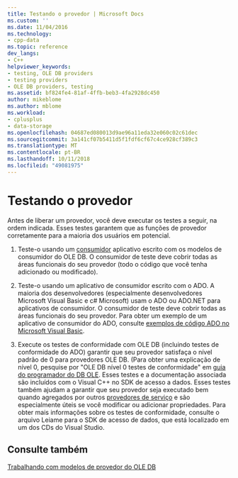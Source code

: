```yaml
---
title: Testando o provedor | Microsoft Docs
ms.custom: ''
ms.date: 11/04/2016
ms.technology:
- cpp-data
ms.topic: reference
dev_langs:
- C++
helpviewer_keywords:
- testing, OLE DB providers
- testing providers
- OLE DB providers, testing
ms.assetid: bf824fe4-81af-4ffb-beb3-4fa2928dc450
author: mikeblome
ms.author: mblome
ms.workload:
- cplusplus
- data-storage
ms.openlocfilehash: 04687ed080013d9ae96a11eda32e060c02c61dec
ms.sourcegitcommit: 3a141cf07b5411d5f1fdf6cf67c4ce928cf389c3
ms.translationtype: MT
ms.contentlocale: pt-BR
ms.lasthandoff: 10/11/2018
ms.locfileid: "49081975"
---
```

# <a name="testing-your-provider"></a>Testando o provedor

Antes de liberar um provedor, você deve executar os testes a seguir, na ordem indicada. Esses testes garantem que as funções de provedor corretamente para a maioria dos usuários em potencial.  
  
1. Teste-o usando um [consumidor](../../data/oledb/creating-an-ole-db-consumer.md) aplicativo escrito com os modelos de consumidor do OLE DB. O consumidor de teste deve cobrir todas as áreas funcionais do seu provedor (todo o código que você tenha adicionado ou modificado).  
  
1. Teste-o usando um aplicativo de consumidor escrito com o ADO. A maioria dos desenvolvedores (especialmente desenvolvedores Microsoft Visual Basic e c# Microsoft) usam o ADO ou ADO.NET para aplicativos de consumidor. O consumidor de teste deve cobrir todas as áreas funcionais do seu provedor. Para obter um exemplo de um aplicativo de consumidor do ADO, consulte [exemplos de código ADO no Microsoft Visual Basic](https://msdn.microsoft.com/library/ms807514.aspx).  
  
1. Execute os testes de conformidade com OLE DB (incluindo testes de conformidade do ADO) garantir que seu provedor satisfaça o nível padrão de 0 para provedores OLE DB. (Para obter uma explicação de nível 0, pesquise por "OLE DB nível 0 testes de conformidade" em [guia do programador do DB OLE](/previous-versions/windows/desktop/ms713643). Esses testes e a documentação associada são incluídos com o Visual C++ no SDK de acesso a dados. Esses testes também ajudam a garantir que seu provedor seja executado bem quando agregados por outros [provedores de serviço](../../data/oledb/ole-db-resource-pooling-and-services.md) e são especialmente úteis se você modificar ou adicionar propriedades. Para obter mais informações sobre os testes de conformidade, consulte o arquivo Leiame para o SDK de acesso de dados, que está localizado em um dos CDs do Visual Studio.  
  
## <a name="see-also"></a>Consulte também  

[Trabalhando com modelos de provedor do OLE DB](../../data/oledb/working-with-ole-db-provider-templates.md)